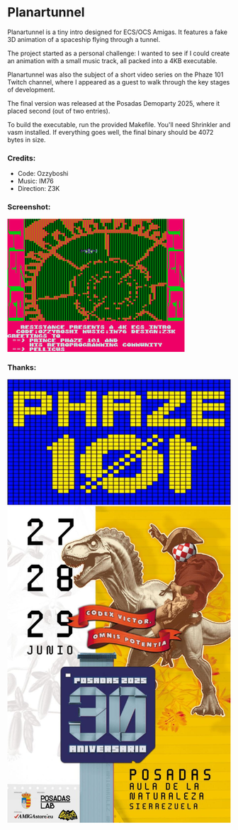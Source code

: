 # Planartunnel
Planartunnel is a tiny intro designed for ECS/OCS Amigas.
It features a fake 3D animation of a spaceship flying through a tunnel.

The project started as a personal challenge: I wanted to see if I could create an animation with a small music track, all packed into a 4KB executable.

Planartunnel was also the subject of a short video series on the Phaze 101 Twitch channel, where I appeared as a guest to walk through the key stages of development.

The final version was released at the Posadas Demoparty 2025, where it placed second (out of two entries).

To build the executable, run the provided Makefile.
You'll need Shrinkler and vasm installed.
If everything goes well, the final binary should be 4072 bytes in size.

### Credits:
- Code: Ozzyboshi
- Music: IM76
- Direction: Z3K

### Screenshot:

![00104371.png](00104371.png)

### Thanks:

![hq720](hq720.jpg)
![posadas_cartel_2025](posadas_cartel_2025.jpg)

